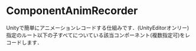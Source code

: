 # ComponentAnimRecorder
Unityで簡単にアニメーションレコードする仕組みです．(UnityEditorオンリー)  
指定のルート以下の子すべてについている該当コンポーネント(複数指定可)をレコードします．
